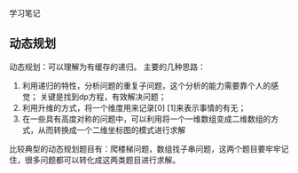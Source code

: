 学习笔记
## 动态规划
动态规划：可以理解为有缓存的递归。
主要的几种思路：
1. 利用递归的特性，分析问题的重复子问题，这个分析的能力需要靠个人的感觉；
	关键是找到dp方程，有效解决问题；
2. 利用升维的方式，将一个维度用来记录[0] [1]来表示事情的有无；
3. 在一些具有高度对称的问题中，可以利用将一个一维数组变成二维数组的方式，从而转换成一个二维坐标图的模式进行求解

比较典型的动态规划题目有：爬楼梯问题，数组找子串问题，这两个题目要牢牢记住，很多问题都可以转化成这两类题目进行求解。
